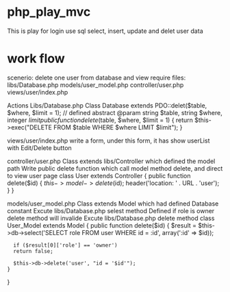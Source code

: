 # php_play_mvc
This is play for login use sql select, insert, update and delet user data


# work flow
scenerio: delete one user from database and view
require files:
libs/Database.php
models/user_model.php
controller/user.php
views/user/index.php

Actions
Libs/Database.php
Class Database extends PDO::delet($table, $where, $limit = 1);
// defined abstract @param string $table, string $where, integer $limit
public function delete($table, $where, $limit = 1)
	{
		return $this->exec("DELETE FROM $table WHERE $where LIMIT $limit");
	}

views/user/index.php
write a form, under this form, it has show userList with Edit/Delete button


controller/user.php
Class extends libs/Controller which defined the model path
Write public delete function which call model method delete, and direct to view user page
class User extends Controller {
  public function delete($id)
    {
      $this->model->delete($id);
      header('location: ' . URL . 'user');
    }
}


models/user_model.php
Class extends Model which had defined Database constant
Excute libs/Database.php selest method
Defined if role is owner delete method will invalide
Excute libs/Database.php delete method
class User_Model extends Model
{
  public function delete($id)
    {
      $result = $this->db->select('SELECT role FROM user WHERE id = :id', array(':id' => $id));

      if ($result[0]['role'] == 'owner')
      return false;

      $this->db->delete('user', "id = '$id'");
    }
}

